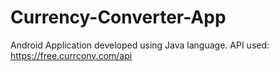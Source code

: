 # Currency-Converter-App
Android Application developed using Java language.
API used: https://free.currconv.com/api
